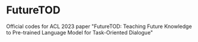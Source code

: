 # FutureTOD
Official codes for ACL 2023 paper "FutureTOD: Teaching Future Knowledge to Pre-trained Language Model for Task-Oriented Dialogue"
